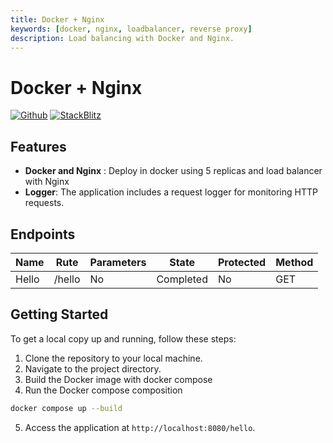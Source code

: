 ```yaml
---
title: Docker + Nginx
keywords: [docker, nginx, loadbalancer, reverse proxy]
description: Load balancing with Docker and Nginx.
---
```


# Docker + Nginx

[![Github](https://img.shields.io/static/v1?label=&message=Github&color=2ea44f&style=for-the-badge&logo=github)](https://go.khulnasoft.com/velocity/recipes/tree/master/docker-nginx-loadbalancer) [![StackBlitz](https://img.shields.io/static/v1?label=&message=StackBlitz&color=2ea44f&style=for-the-badge&logo=StackBlitz)](https://stackblitz.com/github/khulnasoft/recipes/tree/master/docker-nginx-loadbalancer)

## Features

- **Docker and Nginx** : Deploy in docker using 5 replicas and load balancer with Nginx
- **Logger**: The application includes a request logger for monitoring HTTP requests.

## Endpoints

| Name         | Rute     | Parameters | State     | Protected | Method |
|--------------|----------| ---------- | --------- | --------- |--------|
| Hello        | /hello   | No         | Completed | No        | GET    |

## Getting Started

To get a local copy up and running, follow these steps:

1. Clone the repository to your local machine.
2. Navigate to the project directory.
3. Build the Docker image with docker compose
4. Run the Docker compose composition
  ```bash
  docker compose up --build
  ```
5. Access the application at `http://localhost:8080/hello`.

